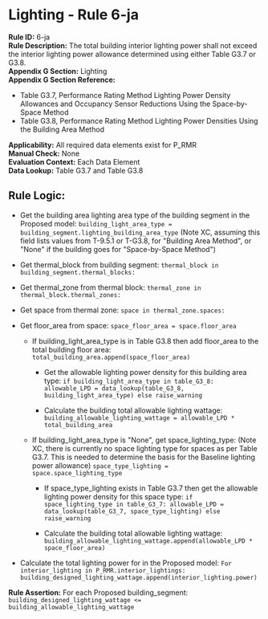 
# Lighting - Rule 6-ja

**Rule ID:** 6-ja  
**Rule Description:** The total building interior lighting power shall not exceed the interior lighting power allowance determined using either Table G3.7 or G3.8.  
**Appendix G Section:** Lighting  
**Appendix G Section Reference:**  

- Table G3.7, Performance Rating Method Lighting Power Density Allowances and Occupancy Sensor Reductions Using the Space-by-Space Method
- Table G3.8, Performance Rating Method Lighting Power Densities Using the Building Area Method  

**Applicability:** All required data elements exist for P_RMR  
**Manual Check:** None  
**Evaluation Context:** Each Data Element  
**Data Lookup:** Table G3.7 and Table G3.8  
## Rule Logic: 

- Get the building area lighting area type of the building segment in the Proposed model: ```building_light_area_type = building_segment.lighting_building_area_type``` (Note XC, assuming this field lists values from T-9.5.1 or T-G3.8, for "Building Area Method", or "None" if the building goes for "Space-by-Space Method")

- Get thermal_block from building segment: ```thermal_block in building_segment.thermal_blocks:```

- Get thermal_zone from thermal block: ```thermal_zone in thermal_block.thermal_zones:```

- Get space from thermal zone: ```space in thermal_zone.spaces:```

- Get floor_area from space: ```space_floor_area = space.floor_area```

  - If building_light_area_type is in Table G3.8 then add floor_area to the total building floor area: ```total_building_area.append(space_floor_area)```

    - Get the allowable lighting power density for this building area type: ```if building_light_area_type in table_G3_8: allowable_LPD = data_lookup(table_G3_8, building_light_area_type) else raise_warning```

    - Calculate the building total allowable lighting wattage: ```building_allowable_lighting_wattage = allowable_LPD * total_building_area```

  - If building_light_area_type is "None", get space_lighting_type: (Note XC, there is currently no space lighting type for spaces as per Table G3.7. This is needed to determine the basis for the Baseline lighting power allowance) ```space_type_lighting = space.space_lighting_type```

    - If space_type_lighting exists in Table G3.7 then get the allowable lighting power density for this space type: ```if space_lighting_type in table_G3_7: allowable_LPD = data_lookup(table_G3_7, space_type_lighting) else raise_warning```

    - Calculate the building total allowable lighting wattage: ```building_allowable_lighting_wattage.append(allowable_LPD * space_floor_area)```

- Calculate the total lighting power for in the Proposed model: ```For interior_lighting in P_RMR.interior_lightings: building_designed_lighting_wattage.append(interior_lighting.power)```

**Rule Assertion:** For each Proposed building_segment: ```building_designed_lighting_wattage <= building_allowable_lighting_wattage```